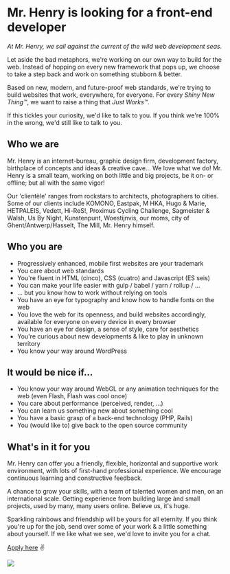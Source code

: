 # Mr. Henry is looking for a front-end developer

*At Mr. Henry, we sail against the current of the wild web development seas.*

Let aside the bad metaphors, we're working on our own way to build for the web. Instead of hopping on every new framework that pops up, we choose to take a step back and work on something stubborn & better.

Based on new, modern, and future-proof web standards, we're trying to build websites that work, everywhere, for everyone. For every *Shiny New Thing™*, we want to raise a thing that *Just Works™*.

If this tickles your curiosity, we'd like to talk to you.
If you think we're 100% in the wrong, we'd still like to talk to you.

## Who we are

Mr. Henry is an internet-bureau, graphic design firm, development factory, birthplace of concepts and ideas & creative cave... We love what we do! Mr. Henry is a small team, working on both little and big projects, be it on- or offline; but all with the same vigor!

Our 'clientèle' ranges from rockstars to architects, photographers to cities. Some of our clients include KOMONO, Eastpak, M HKA, Hugo & Marie, HETPALEIS, Vedett, Hi-ReS!, Proximus Cycling Challenge, Sagmeister & Walsh, Us By Night, Kunstenpunt,  Woestijnvis, our moms, city of Ghent/Antwerp/Hasselt, The Mill, Mr. Henry himself.

## Who you are

- Progressively enhanced, mobile first websites are your trademark
- You care about web standards
- You're fluent in HTML (cinco), CSS (cuatro) and Javascript (ES seis)
- You can make your life easier with gulp / babel / yarn / rollup / …
- … but you know how to work without relying on tools
- You have an eye for typography and know how to handle fonts on the web
- You love the web for its openness, and build websites accordingly, available for everyone on every device in every browser
- You have an eye for design, a sense of style, care for aesthetics
- You're curious about new developments & like to play in unknown territory
- You know your way around WordPress

## It would be nice if...

- You know your way around WebGL or any animation techniques for the web (even Flash, Flash was cool once)
- You care about performance (perceived, render, …)
- You can learn us something new about something cool
- You have a basic grasp of a back-end technology (PHP, Rails)
- You (would like to) give back to the open source community

## What's in it for you

Mr. Henry can offer you a friendly, flexible, horizontal and supportive work environment, with lots of first-hand professional experience. We encourage continuous learning and constructive feedback.

A chance to grow your skills, with a team of talented women and men, on an international scale. Getting experience from building large ànd small projects, used by many, many users online. Believe us, it's huge.

Sparkling rainbows and friendship will be yours for all eternity. If you think you're up for the job, send over some of your work & a little something about yourself. If we like what we see, we'd love to invite you for a chat.

[Apply here](mailto:jobs@mrhenry.be) ✌️

<img src="http://from.mrhenry.be/withlove/thanks-padding.png">
